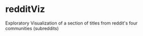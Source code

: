 # redditViz
Exploratory Visualization of a section of titles from reddit's four communities (subreddits)

